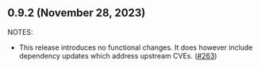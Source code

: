 ## 0.9.2 (November 28, 2023)

NOTES:

* This release introduces no functional changes. It does however include dependency updates which address upstream CVEs. ([#263](https://github.com/hashicorp/terraform-provider-time/issues/263))


